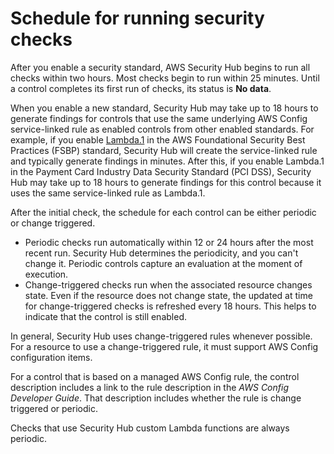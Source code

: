 # Schedule for running security checks<a name="securityhub-standards-schedule"></a>

After you enable a security standard, AWS Security Hub begins to run all checks within two hours\. Most checks begin to run within 25 minutes\. Until a control completes its first run of checks, its status is **No data**\.

When you enable a new standard, Security Hub may take up to 18 hours to generate findings for controls that use the same underlying AWS Config service\-linked rule as enabled controls from other enabled standards\. For example, if you enable [Lambda\.1](lambda-controls.md#lambda-1) in the AWS Foundational Security Best Practices \(FSBP\) standard, Security Hub will create the service\-linked rule and typically generate findings in minutes\. After this, if you enable Lambda\.1 in the Payment Card Industry Data Security Standard \(PCI DSS\), Security Hub may take up to 18 hours to generate findings for this control because it uses the same service\-linked rule as Lambda\.1\.

After the initial check, the schedule for each control can be either periodic or change triggered\.
+ Periodic checks run automatically within 12 or 24 hours after the most recent run\. Security Hub determines the periodicity, and you can't change it\. Periodic controls capture an evaluation at the moment of execution\. 
+ Change\-triggered checks run when the associated resource changes state\. Even if the resource does not change state, the updated at time for change\-triggered checks is refreshed every 18 hours\. This helps to indicate that the control is still enabled\.

In general, Security Hub uses change\-triggered rules whenever possible\. For a resource to use a change\-triggered rule, it must support AWS Config configuration items\.

For a control that is based on a managed AWS Config rule, the control description includes a link to the rule description in the *AWS Config Developer Guide*\. That description includes whether the rule is change triggered or periodic\.

Checks that use Security Hub custom Lambda functions are always periodic\.